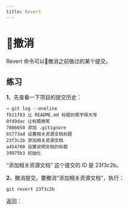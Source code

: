```yaml
---
title: Revert
---
```


# 撤消

Revert 命令可以撤消之前做过的某个提交。

## 练习

**1**，先查看一下项目的提交历史：

```
→ git log --oneline
fb11f83 让 README.md 标题的首字母大写
0fd9dac 让标题微笑
7086650 添加 .gitignore
b5773ad 设置相关资源文档标题
23f3c2b 添加相关资源文档
a454700 设置说明文档的标题
39975b3 初始化
```

 “添加相关资源文档” 这个提交的 ID 是 23f3c2b。

**2**，撤消提交。要撤消“添加相关资源文档”，执行：

```
git revert 23f3c2b
```

返回：



